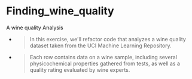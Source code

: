 # Finding_wine_quality
 A wine quality Analysis


* > In this exercise, we'll refactor code that analyzes a wine quality dataset taken from the UCI Machine Learning Repository. 
* > Each row contains data on a wine sample, including several physicochemical properties gathered from tests, as well as a quality rating evaluated by wine experts.
